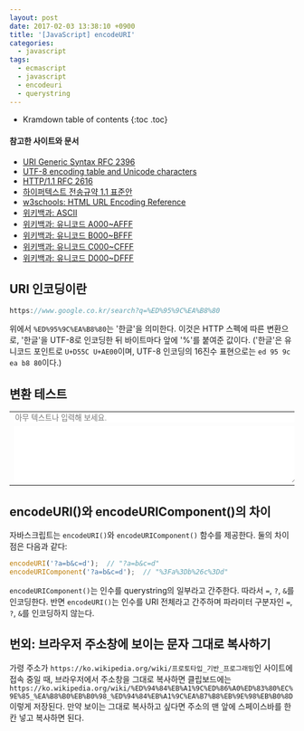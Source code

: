```yaml
---
layout: post
date: 2017-02-03 13:38:10 +0900
title: '[JavaScript] encodeURI'
categories:
  - javascript
tags:
  - ecmascript
  - javascript
  - encodeuri
  - querystring
---
```


* Kramdown table of contents
{:toc .toc}

#### 참고한 사이트와 문서

- [URI Generic Syntax RFC 2396](https://www.ietf.org/rfc/rfc2396.txt)
- [UTF-8 encoding table and Unicode characters](https://www.utf8-chartable.de/unicode-utf8-table.pl?start=54528&unicodeinhtml=dec)
- [HTTP/1.1 RFC 2616](https://www.w3.org/Protocols/rfc2616/rfc2616.html)
- [하이퍼텍스트 전송규약 1.1 표준안](http://coffeenix.net/doc/network/http11.txt)
- [w3schools: HTML URL Encoding Reference](http://www.w3schools.com/tags/ref_urlencode.asp)
- [위키백과: ASCII](https://ko.wikipedia.org/wiki/ASCII)
- [위키백과: 유니코드 A000~AFFF](https://ko.wikipedia.org/wiki/%EC%9C%A0%EB%8B%88%EC%BD%94%EB%93%9C_A000~AFFF)
- [위키백과: 유니코드 B000~BFFF](https://ko.wikipedia.org/wiki/%EC%9C%A0%EB%8B%88%EC%BD%94%EB%93%9C_B000~BFFF)
- [위키백과: 유니코드 C000~CFFF](https://ko.wikipedia.org/wiki/%EC%9C%A0%EB%8B%88%EC%BD%94%EB%93%9C_C000~CFFF)
- [위키백과: 유니코드 D000~DFFF](https://ko.wikipedia.org/wiki/%EC%9C%A0%EB%8B%88%EC%BD%94%EB%93%9C_D000~DFFF)

## URI 인코딩이란

```js
https://www.google.co.kr/search?q=%ED%95%9C%EA%B8%80
```

위에서 `%ED%95%9C%EA%B8%80`는 '한글'을 의미한다. 이것은 HTTP 스펙에 따른 변환으로, '한글'을 UTF-8로 인코딩한 뒤 바이트마다 앞에 '%'를 붙여준 값이다. ('한글'은 유니코드 포인트로 `U+D55C U+AE00`이며, UTF-8 인코딩의 16진수 표현으로는 `ed 95 9c ea b8 80`이다.)

## 변환 테스트

<table id="tabKeyCodeTest">
  <tr>
    <td>
      <input id="uri-encode-input" type="text" placeholder="아무 텍스트나 입력해 보세요." onkeyup="keyupHandler()"
          style="width: 500px; border: 0">
    </td>
  </tr>
  <tr>
    <td>
      <textarea id="uri-encode-result" style="width: 500px; height: 100px; border: 0" readonly></textarea>
    </td>
  </tr>
</table>
<script>
function keyupHandler() {
  var value = document.querySelector('#uri-encode-input').value;
  // document.querySelector('#uri-encode-result').textContent = encodeURIComponent(value);
  document.querySelector('#uri-encode-result').value = encodeURIComponent(value);
}
</script>

## encodeURI()와 encodeURIComponent()의 차이

자바스크립트는 `encodeURI()`와 `encodeURIComponent()` 함수를 제공한다. 둘의 차이점은 다음과 같다:

```js
encodeURI('?a=b&c=d');  // "?a=b&c=d"
encodeURIComponent('?a=b&c=d');  // "%3Fa%3Db%26c%3Dd"
```

`encodeURIComponent()`는 인수를 querystring의 일부라고 간주한다. 따라서 `=`, `?`, `&`를 인코딩한다. 반면 `encodeURI()`는 인수를 URI 전체라고 간주하며 파라미터 구분자인 `=`, `?`, `&`를 인코딩하지 않는다.

## 번외: 브라우저 주소창에 보이는 문자 그대로 복사하기

가령 주소가 `https://ko.wikipedia.org/wiki/프로토타입_기반_프로그래밍`인 사이트에 접속 중일 때, 브라우저에서 주소창을 그대로 복사하면 클립보드에는 `https://ko.wikipedia.org/wiki/%ED%94%84%EB%A1%9C%ED%86%A0%ED%83%80%EC%9E%85_%EA%B8%B0%EB%B0%98_%ED%94%84%EB%A1%9C%EA%B7%B8%EB%9E%98%EB%B0%8D` 이렇게 저장된다. 만약 보이는 그대로 복사하고 싶다면 주소의 맨 앞에 스페이스바를 한 칸 넣고 복사하면 된다.
